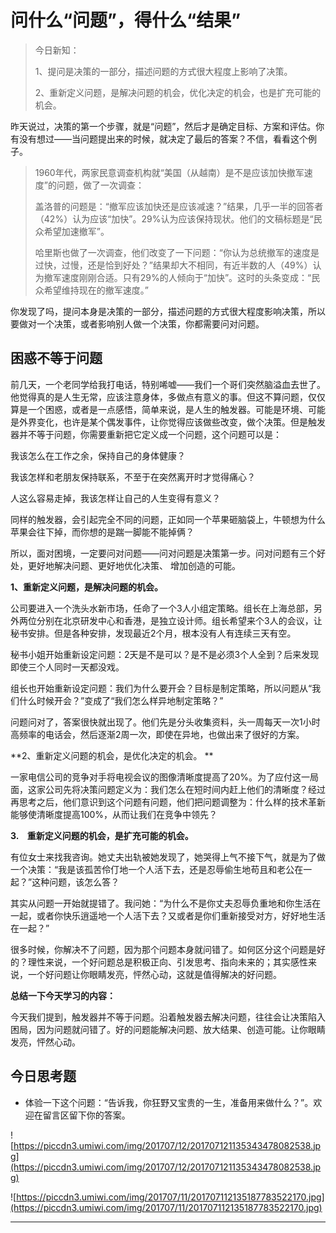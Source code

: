 # 问什么“问题”，得什么“结果”

> 今日新知：
> 
> 1、提问是决策的一部分，描述问题的方式很大程度上影响了决策。
> 
> 2、重新定义问题，是解决问题的机会，优化决定的机会，也是扩充可能的机会。

昨天说过，决策的第一个步骤，就是“问题”，然后才是确定目标、方案和评估。你有没有想过——当问题提出来的时候，就决定了最后的答案？不信，看看这个例子。

> 1960年代，两家民意调查机构就“美国（从越南）是不是应该加快撤军速度”的问题，做了一次调查： 
> 
> 
> 
> 盖洛普的问题是：“撤军应该加快还是应该减速？”结果，几乎一半的回答者（42%）认为应该“加快”。29%认为应该保持现状。他们的文稿标题是“民众希望加速撤军”。
> 
> 
> 
> 哈里斯也做了一次调查，他们改变了一下问题：“你认为总统撤军的速度是过快，过慢，还是恰到好处？”结果却大不相同，有近半数的人（49%）认为撤军速度刚刚合适。只有29%的人倾向于“加快”。这时的头条变成：“民众希望维持现在的撤军速度。”

你发现了吗，提问本身是决策的一部分，描述问题的方式很大程度影响决策，所以要做对一个决策，或者影响别人做一个决策，你都需要问对问题。

## 困惑不等于问题

前几天，一个老同学给我打电话，特别唏嘘——我们一个哥们突然脑溢血去世了。他觉得真的是人生无常，应该注意身体，多做点有意义的事。但这不算问题，仅仅算是一个困惑，或者是一点感悟，简单来说，是人生的触发器。可能是环境、可能是外界变化，也许是某个偶发事件，让你觉得应该做些改变，做个决策。但是触发器并不等于问题，你需要重新把它定义成一个问题，这个问题可以是：

我该怎么在工作之余，保持自己的身体健康？

我该怎样和老朋友保持联系，不至于在突然离开时才觉得痛心？

人这么容易走掉，我该怎样让自己的人生变得有意义？

同样的触发器，会引起完全不同的问题，正如同一个苹果砸脑袋上，牛顿想为什么苹果会往下掉，而你想的是踹一脚能不能掉俩？

所以，面对困境，一定要问对问题——问对问题是决策第一步。问对问题有三个好处，更好地解决问题、更好地优化决策、 增加创造的可能。

 **1、重新定义问题，是解决问题的机会。**

公司要进入一个洗头水新市场，任命了一个3人小组定策略。组长在上海总部，另外两位分别在北京研发中心和香港，是独立设计师。组长希望来个3人的会议，让秘书安排。但是各种安排，发现最近2个月，根本没有人有连续三天有空。

秘书小姐开始重新设定问题：2天是不是可以？是不是必须3个人全到？后来发现即使三个人同时一天都没戏。

组长也开始重新设定问题：我们为什么要开会？目标是制定策略，所以问题从“我们什么时候开会？”变成了“我们怎么样异地制定策略？”

问题问对了，答案很快就出现了。他们先是分头收集资料，头一周每天一次1小时高频率的电话会，然后逐渐2周一次，即使在异地，也做出来了很好的方案。

 **2、重新定义问题的机会，是优化决定的机会。 **

一家电信公司的竞争对手将电视会议的图像清晰度提高了20%。为了应付这一局面，这家公司先将决策问题定义为：我们怎么在短时间内赶上他们的清晰度？经过再思考之后，他们意识到这个问题有问题，他们把问题调整为：什么样的技术革新能够使清晰度提高100%，从而让我们在竞争中领先？

 **3.    重新定义问题的机会，是扩充可能的机会。**

有位女士来找我咨询。她丈夫出轨被她发现了，她哭得上气不接下气，就是为了做一个决策：“我是该孤苦伶仃地一个人活下去，还是忍辱偷生地苟且和老公在一起？”这种问题，该怎么答？

其实从问题一开始就提错了。我问她：“为什么不是你丈夫忍辱负重地和你生活在一起，或者你快乐逍遥地一个人活下去？又或者是你们重新接受对方，好好地生活在一起？”

很多时候，你解决不了问题，因为那个问题本身就问错了。如何区分这个问题是好的？理性来说，一个好问题总是积极正向、引发思考、指向未来的；其实感性来说，一个好问题让你眼睛发亮，怦然心动，这就是值得解决的好问题。

 **总结一下今天学习的内容：**

今天我们提到，触发器并不等于问题。沿着触发器去解决问题，往往会让决策陷入困局，因为问题就问错了。好的问题能解决问题、放大结果、创造可能。让你眼睛发亮，怦然心动。

## 今日思考题

* 体验一下这个问题：“告诉我，你狂野又宝贵的一生，准备用来做什么？”。欢迎在留言区留下你的答案。

![https://piccdn3.umiwi.com/img/201707/12/201707121135343478082538.jpg](https://piccdn3.umiwi.com/img/201707/12/201707121135343478082538.jpg)

![https://piccdn3.umiwi.com/img/201707/11/201707112135187783522170.jpg](https://piccdn3.umiwi.com/img/201707/11/201707112135187783522170.jpg)

---
